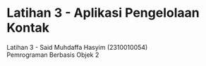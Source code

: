 # Latihan 3 - Aplikasi Pengelolaan Kontak
Latihan 3 - Said Muhdaffa Hasyim (2310010054)
<br>Pemrograman Berbasis Objek 2
